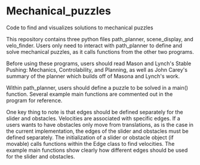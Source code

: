 # Mechanical_puzzles
Code to find and visualizes solutions to mechanical puzzles


This repository contains three python files path_planner, scene_display, and velo_finder. Users only need to interact with path_planner to define and solve mechanical puzzles, as it calls functions from the other two programs.

Before using these programs, users should read Mason and Lynch's Stable Pushing: Mechanics, Controlability, and Planning, as well as John Carey's summary of the planner which builds off of Masona and Lynch's work.

Within path_planner, users should define a puzzle to be solved in a main() function. Several example main functions are commented out in the program for reference.

One key thing to note is that edges should be defined separately for the slider and obstacles. Velocities are associated with specific edges. If a users wants to have obstacles only move from translations, as is the case in the current implementation, the edges of the slider and obstacles must be defined separately. The initialization of a slider or obstacle object (if movable) calls functions within the Edge class to find velocities. The example main functions show clearly how different edges should be used for the slider and obstacles.
